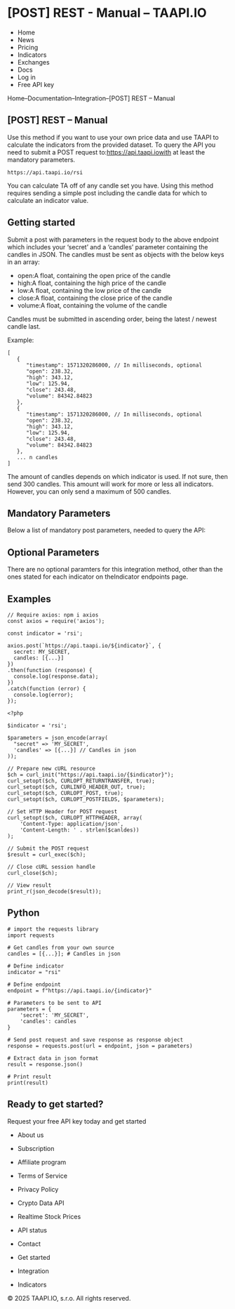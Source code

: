 # [POST] REST - Manual – TAAPI.IO

- Home
- News
- Pricing
- Indicators
- Exchanges
- Docs
- Log in
- Free API key

Home–Documentation–Integration–[POST] REST – Manual


## [POST] REST – Manual
Use this method if you want to use your own price data and use TAAPI to calculate the indicators from the provided dataset. To query the API you need to submit a POST request to:https://api.taapi.iowith at least the mandatory parameters.


```
https://api.taapi.io/rsi
```
You can calculate TA off of any candle set you have. Using this method requires sending a simple post including the candle data for which to calculate an indicator value.


## Getting started
Submit a post with parameters in the request body to the above endpoint which includes your ‘secret’ and a ‘candles’ parameter containing the candles in JSON. The candles must be sent as objects with the below keys in an array:

- open:A float, containing the open price of the candle
- high:A float, containing the high price of the candle
- low:A float, containing the low price of the candle
- close:A float, containing the close price of the candle
- volume:A float, containing the volume of the candle

Candles must be submitted in ascending order, being the latest / newest candle last.

Example:


```
[
   {
      "timestamp": 1571320286000, // In milliseconds, optional
      "open": 238.32,
      "high": 343.12,
      "low": 125.94,
      "close": 243.48,
      "volume": 84342.84823
   },
   {
      "timestamp": 1571320286000, // In milliseconds, optional
      "open": 238.32,
      "high": 343.12,
      "low": 125.94,
      "close": 243.48,
      "volume": 84342.84823
   },
   ... n candles
]
```
The amount of candles depends on which indicator is used. If not sure, then send 300 candles. This amount will work for more or less all indicators. However, you can only send a maximum of 500 candles.


## Mandatory Parameters
Below a list of mandatory post parameters, needed to query the API:


## Optional Parameters
There are no optional paramters for this integration method, other than the ones stated for each indicator on theIndicator endpoints page.


## Examples

```
// Require axios: npm i axios
const axios = require('axios');

const indicator = 'rsi';

axios.post(`https://api.taapi.io/${indicator}`, {
  secret: MY_SECRET,
  candles: [{...}]
})
.then(function (response) {
  console.log(response.data);
})
.catch(function (error) {
  console.log(error);
});
```

```
<?php

$indicator = 'rsi';

$parameters = json_encode(array(
  "secret" => 'MY_SECRET',
  'candles' => [{...}] // Candles in json
));
 
// Prepare new cURL resource
$ch = curl_init("https://api.taapi.io/{$indicator}");
curl_setopt($ch, CURLOPT_RETURNTRANSFER, true);
curl_setopt($ch, CURLINFO_HEADER_OUT, true);
curl_setopt($ch, CURLOPT_POST, true);
curl_setopt($ch, CURLOPT_POSTFIELDS, $parameters);
 
// Set HTTP Header for POST request 
curl_setopt($ch, CURLOPT_HTTPHEADER, array(
    'Content-Type: application/json',
    'Content-Length: ' . strlen($canldes))
);
 
// Submit the POST request
$result = curl_exec($ch);
 
// Close cURL session handle
curl_close($ch);

// View result
print_r(json_decode($result));
```

## Python

```
# import the requests library
import requests

# Get candles from your own source
candles = [{...}]; # Candles in json

# Define indicator
indicator = "rsi"

# Define endpoint
endpoint = f"https://api.taapi.io/{indicator}"

# Parameters to be sent to API
parameters = {
    'secret': 'MY_SECRET',
    'candles': candles
}

# Send post request and save response as response object
response = requests.post(url = endpoint, json = parameters)

# Extract data in json format
result = response.json()

# Print result
print(result)
```

## Ready to get started?
Request your free API key today and get started

- About us
- Subscription
- Affiliate program
- Terms of Service
- Privacy Policy
- Crypto Data API
- Realtime Stock Prices
- API status
- Contact

- Get started
- Integration
- Indicators

© 2025 TAAPI.IO, s.r.o. All rights reserved.

